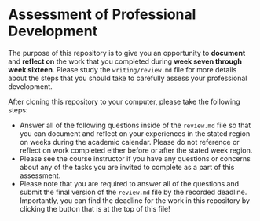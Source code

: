 # Assessment of Professional Development

The purpose of this repository is to give you an opportunity to **document**
and **reflect on** the work that you completed during **week seven through week
sixteen**. Please study the `writing/review.md` file for more details about the
steps that you should take to carefully assess your professional development.

After cloning this repository to your computer, please take the following steps:

- Answer all of the following questions inside of the `review.md` file so that
you can document and reflect on your experiences in the stated region on weeks
during the academic calendar. Please do not reference or reflect on work
completed either before or after the stated week region.
- Please see the course instructor if you have any questions or concerns about
any of the tasks you are invited to complete as a part of this assessment.
- Please note that you are required to answer all of the questions and submit
the final version of the `review.md` file by the recorded deadline.
Importantly, you can find the deadline for the work in this repository by
clicking the button that is at the top of this file!
